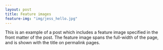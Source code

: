 ```yaml
---
layout: post
title: Feature images
feature-img: "img/jess_hello.jpg"
---
```

This is an example of a post which includes a feature image specified in the front matter of the post. The feature image spans the full-width of the page, and is shown with the title on permalink pages.

